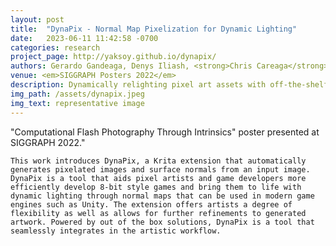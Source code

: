 ```yaml
---
layout: post
title:  "DynaPix - Normal Map Pixelization for Dynamic Lighting"
date:   2023-06-11 11:42:58 -0700
categories: research
project_page: http://yaksoy.github.io/dynapix/
authors: Gerardo Gandeaga, Denys Iliash, <strong>Chris Careaga</strong>, Yağız Aksoy
venue: <em>SIGGRAPH Posters 2022</em>
description: Dynamically relighting pixel art assets with off-the-shelf normal estimations.
img_path: /assets/dynapix.jpeg
img_text: representative image
---
```

"Computational Flash Photography Through Intrinsics" poster presented at SIGGRAPH 2022."

`This work introduces DynaPix, a Krita extension that automatically generates pixelated images and surface normals from an input image. DynaPix is a tool that aids pixel artists and game developers more efficiently develop 8-bit style games and bring them to life with dynamic lighting through normal maps that can be used in modern game engines such as Unity. The extension offers artists a degree of flexibility as well as allows for further refinements to generated artwork. Powered by out of the box solutions, DynaPix is a tool that seamlessly integrates in the artistic workflow.`

[CVPR-2023-link]: https://openaccess.thecvf.com/content/CVPR2023/html/Maralan_Computational_Flash_Photography_Through_Intrinsics_CVPR_2023_paper.html
[pdf-link]: https://openaccess.thecvf.com/content/CVPR2023/papers/Maralan_Computational_Flash_Photography_Through_Intrinsics_CVPR_2023_paper.pdf
